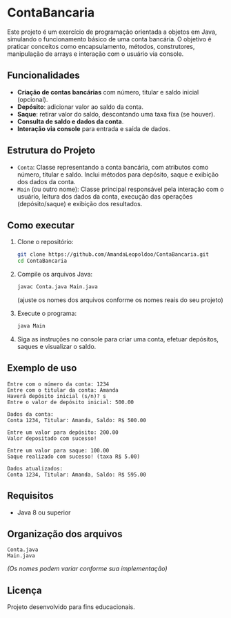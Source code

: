# ContaBancaria

Este projeto é um exercício de programação orientada a objetos em Java, simulando o funcionamento básico de uma conta bancária. O objetivo é praticar conceitos como encapsulamento, métodos, construtores, manipulação de arrays e interação com o usuário via console.

## Funcionalidades

- **Criação de contas bancárias** com número, titular e saldo inicial (opcional).
- **Depósito**: adicionar valor ao saldo da conta.
- **Saque**: retirar valor do saldo, descontando uma taxa fixa (se houver).
- **Consulta de saldo e dados da conta**.
- **Interação via console** para entrada e saída de dados.

## Estrutura do Projeto

- `Conta`: Classe representando a conta bancária, com atributos como número, titular e saldo. Inclui métodos para depósito, saque e exibição dos dados da conta.
- `Main` (ou outro nome): Classe principal responsável pela interação com o usuário, leitura dos dados da conta, execução das operações (depósito/saque) e exibição dos resultados.

## Como executar

1. Clone o repositório:
   ```sh
   git clone https://github.com/AmandaLeopoldoo/ContaBancaria.git
   cd ContaBancaria
   ```

2. Compile os arquivos Java:
   ```sh
   javac Conta.java Main.java
   ```
   (ajuste os nomes dos arquivos conforme os nomes reais do seu projeto)

3. Execute o programa:
   ```sh
   java Main
   ```

4. Siga as instruções no console para criar uma conta, efetuar depósitos, saques e visualizar o saldo.

## Exemplo de uso

```
Entre com o número da conta: 1234
Entre com o titular da conta: Amanda
Haverá depósito inicial (s/n)? s
Entre o valor de depósito inicial: 500.00

Dados da conta:
Conta 1234, Titular: Amanda, Saldo: R$ 500.00

Entre um valor para depósito: 200.00
Valor depositado com sucesso!

Entre um valor para saque: 100.00
Saque realizado com sucesso! (taxa R$ 5.00)

Dados atualizados:
Conta 1234, Titular: Amanda, Saldo: R$ 595.00
```

## Requisitos

- Java 8 ou superior

## Organização dos arquivos

```
Conta.java
Main.java
```
*(Os nomes podem variar conforme sua implementação)*

## Licença

Projeto desenvolvido para fins educacionais.
